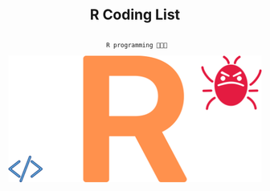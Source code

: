  <div align="center">
  
# R Coding List
```
  
 R programming 🐱‍👤🔢

```
  </div>
 
![](https://github.com/sazib0/image_for_repo/blob/0ac2d7989d045383d7907a65fb1b63b8012effa2/coding/r.png)
